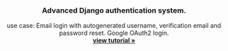 <p align="center">
    

  <h3 align="center">Advanced Django authentication system.</h3>

  <p align="center">
    use case: Email login with autogenerated username, verification email and password reset. Google OAuth2 login.
    <br />
    <a href="https://www.kowe.io/projects/advanced-django-authentication/"><strong>view tutorial »</strong></a>
    <br />
  </p>
</p>
